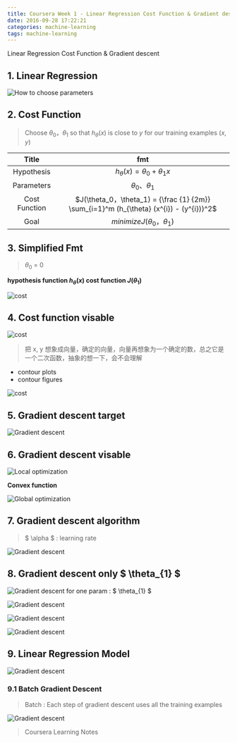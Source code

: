 ```yaml
---
title: Coursera Week 1 - Linear Regression Cost Function & Gradient descent
date: 2016-09-28 17:22:21
categories: machine-learning
tags: machine-learning
---
```


Linear Regression Cost Function & Gradient descent

<!-- more -->

## 1. Linear Regression

![How to choose parameters][1]

## 2. Cost Function

> Choose $\theta_0，\theta_1$ so that $h_{\theta} (x)$ is close to $y$ for our training examples ${(x, y)}$

Title | fmt
:-------: | :-------:
Hypothesis | $h_{\theta}  (x) = \theta_0 + \theta_1 x$
Parameters | $\theta_0 、\theta_1$
Cost Function | $J(\theta_0，\theta_1) = {\frac {1} {2m}} \sum_{i=1}^m (h_{\theta} (x^{i}) - (y^{i}))^2$
Goal | $minimize J(\theta_0，\theta_1)$

## 3. Simplified Fmt 

> $\theta_0$ = 0

**hypothesis function $h_{\theta} (x)$  cost function $J(\theta_1)$**

![cost][3]

## 4. Cost function visable

![cost][4]

> 把 x, y 想象成向量，确定的向量，向量再想象为一个确定的数，总之它是一个二次函数，抽象的想一下，会不会理解

- contour plots
- contour figures

![cost][5]

## 5. Gradient descent target

![Gradient descent][6]

## 6. Gradient descent visable

![Local optimization][7]

**Convex function**

![Global optimization][8]

## 7. Gradient descent algorithm

> $ \alpha $ : learning rate

![Gradient descent][9]

## 8. Gradient descent only $ \theta_{1} $

![Gradient descent for one param : $ \theta_{1} $][10]

![Gradient descent][11]

![Gradient descent][12]

![Gradient descent][13]

## 9. Linear Regression Model

![Gradient descent][14]

### 9.1 Batch Gradient Descent

> Batch : Each step of gradient descent uses all the training examples

![Gradient descent][15]

> Coursera Learning Notes

[1]: /images/ml/coursera/ml-ng-w1-02-1.png
[2]: /images/ml/coursera/ml-ng-w1-02-2.png
[3]: /images/ml/coursera/ml-ng-w1-02-3.png
[4]: /images/ml/coursera/ml-ng-w1-02-4.png
[5]: /images/ml/coursera/ml-ng-w1-02-5.png

[6]: /images/ml/coursera/ml-ng-w1-02-6.png
[7]: /images/ml/coursera/ml-ng-w1-02-7.png
[8]: /images/ml/coursera/ml-ng-w1-02-8.png
[9]: /images/ml/coursera/ml-ng-w1-02-9.png
[10]: /images/ml/coursera/ml-ng-w1-02-10.png
[11]: /images/ml/coursera/ml-ng-w1-02-11.png
[12]: /images/ml/coursera/ml-ng-w1-02-12.png
[13]: /images/ml/coursera/ml-ng-w1-02-13.png
[14]: /images/ml/coursera/ml-ng-w1-02-14.png
[15]: /images/ml/coursera/ml-ng-w1-02-15.png

